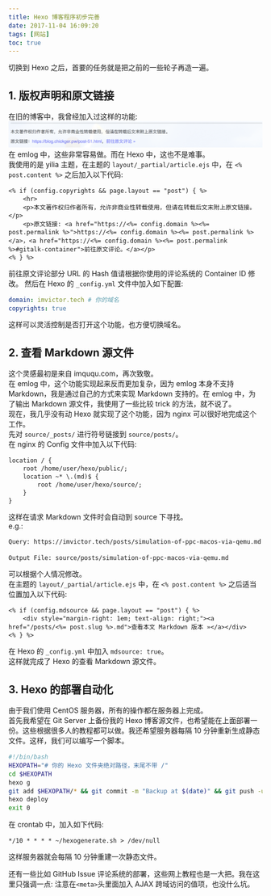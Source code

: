 ```yaml
---
title: Hexo 博客程序初步完善
date: 2017-11-04 16:09:20
tags: [网站]
toc: true
---
```

切换到 Hexo 之后，首要的任务就是把之前的一些轮子再造一遍。  
## 1. 版权声明和原文链接
在旧的博客中，我曾经加入过这样的功能:
![版权声明和原文链接](https://raw.githubusercontent.com/Chickking-Website/SomeFile/master/201711/sourcemark.png)
在 emlog 中，这些非常容易做。而在 Hexo 中，这也不是难事。  
我使用的是 yilia 主题，在主题的 `layout/_partial/article.ejs` 中，在 `<% post.content %>` 之后加入以下代码:
~~~ 
<% if (config.copyrights && page.layout == "post") { %>
	<hr>
	<p>本文著作权归作者所有，允许非商业性转载使用，但请在转载后文末附上原文链接。</p>
	<p>原文链接: <a href="https://<%= config.domain %><%= post.permalink %>">https://<%= config.domain %><%= post.permalink %></a>，<a href="https://<%= config.domain %><%= post.permalink %>#gitalk-container">前往原文评论。</a></p>
<% } %>
~~~ 
前往原文评论部分 URL 的 Hash 值请根据你使用的评论系统的 Container ID 修改。
然后在 Hexo 的 `_config.yml` 文件中加入如下配置:
~~~ yaml
domain: imvictor.tech # 你的域名
copyrights: true
~~~ 
这样可以灵活控制是否打开这个功能，也方便切换域名。
## 2. 查看 Markdown 源文件
这个灵感最初是来自 imququ.com，再次致敬。  
在 emlog 中，这个功能实现起来反而更加复杂，因为 emlog 本身不支持 Markdown，我是通过自己的方式来实现 Markdown 支持的。在 emlog 中，为了输出 Markdown 源文件，我使用了一些比较 trick 的方法，就不说了。  
现在，我几乎没有动 Hexo 就实现了这个功能，因为 nginx 可以很好地完成这个工作。  
先对 `source/_posts/` 进行符号链接到 `source/posts/`。   
在 nginx 的 Config 文件中加入以下代码:
~~~ 
location / {
    root /home/user/hexo/public/;
	location ~* \.(md)$ {
		root /home/user/hexo/source/;
    }
}
~~~ 
这样在请求 Markdown 文件时会自动到 source 下寻找。  
e.g.:
~~~ dontparse
Query: https://imvictor.tech/posts/simulation-of-ppc-macos-via-qemu.md

Output File: source/posts/simulation-of-ppc-macos-via-qemu.md
~~~ 
可以根据个人情况修改。  
在主题的 `layout/_partial/article.ejs` 中，在 `<% post.content %>` 之后适当位置加入以下代码:
~~~ 
<% if (config.mdsource && page.layout == "post") { %>
    <div style="margin-right: 1em; text-align: right;"><a href="/posts/<%= post.slug %>.md">查看本文 Markdown 版本 »</a></div>
<% } %>
~~~ 
在 Hexo 的 `_config.yml` 中加入 `mdsource: true`。  
这样就完成了 Hexo 的查看 Markdown 源文件。

## 3. Hexo 的部署自动化
由于我们使用 CentOS 服务器，所有的操作都在服务器上完成。  
首先我希望在 Git Server 上备份我的 Hexo 博客源文件，也希望能在上面部署一份。这些根据很多人的教程都可以做。我还希望服务器每隔 10 分钟重新生成静态文件。这样，我们可以编写一个脚本。
~~~ bash
#!/bin/bash
HEXOPATH="# 你的 Hexo 文件夹绝对路径，末尾不带 /"
cd $HEXOPATH
hexo g
git add $HEXOPATH/* && git commit -m "Backup at $(date)" && git push -u origin master
hexo deploy
exit 0
~~~ 
在 crontab 中，加入如下代码:
~~~ cron
*/10 * * * * ~/hexogenerate.sh > /dev/null
~~~ 
这样服务器就会每隔 10 分钟重建一次静态文件。

还有一些比如 GitHub Issue 评论系统的部署，这些网上教程也是一大把。我在这里只强调一点: 注意在`<meta>`头里面加入 AJAX 跨域访问的值项，也没什么坑。